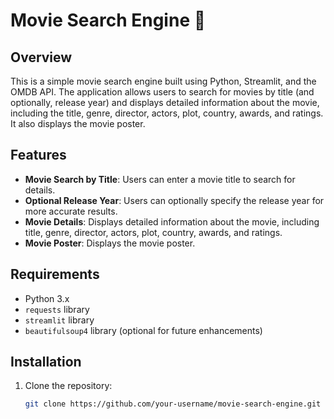 # Movie Search Engine :popcorn:

## Overview

This is a simple movie search engine built using Python, Streamlit, and the OMDB API. The application allows users to search for movies by title (and optionally, release year) and displays detailed information about the movie, including the title, genre, director, actors, plot, country, awards, and ratings. It also displays the movie poster.

## Features

- **Movie Search by Title**: Users can enter a movie title to search for details.
- **Optional Release Year**: Users can optionally specify the release year for more accurate results.
- **Movie Details**: Displays detailed information about the movie, including title, genre, director, actors, plot, country, awards, and ratings.
- **Movie Poster**: Displays the movie poster.

## Requirements

- Python 3.x
- `requests` library
- `streamlit` library
- `beautifulsoup4` library (optional for future enhancements)

## Installation

1. Clone the repository:
   ```sh
   git clone https://github.com/your-username/movie-search-engine.git
